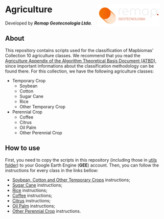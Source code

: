 
<div>
    <img src='../../assets/new_logo.png' height='auto' width='200' align='right'>
    <h1>Agriculture</h1>
</div>

Developed by ***Remap Geotecnologia Ltda***.

## About
This repository contains scripts used for the classification of Mapbiomas' Collection 10 agriculture classes. We recommend that you read the  [Agriculture Appendix of the Algorithm Theoretical Basis Document (ATBD)](https://mapbiomas.org/download-dos-atbds), since important informations about the classification methodology can be found there. For this collection, we have the following agriculture classes:

 - Temporary Crop
	- Soybean
	- Cotton
	- Sugar Cane
	- Rice
	- Other Temporary Crop
 - Perennial Crop
	- Coffee
	- Citrus
	- Oil Palm
	- Other Perennial Crop

## How to use

First, you need to copy the scripts in this repository  (including those in [utils folder](../../utils)) to your Google Earth Engine (**GEE**) account. Then, you can follow the instructions for every class in the links bellow:
																						 
 - [Soybean, Cotton and Other Temporary Crops](./soybean_cotton_other_temporary_crops) instructions;
 - [Sugar Cane](./sugarcane) instructions;
 - [Rice](./rice) instructions;
 - [Coffee](./coffee) instructions;
 - [Citrus](./citrus) instructions;
 - [Oil Palm](./oil_palm) instructions;
 - [Other Perennial Crop](./perennial_crops) instructions.

